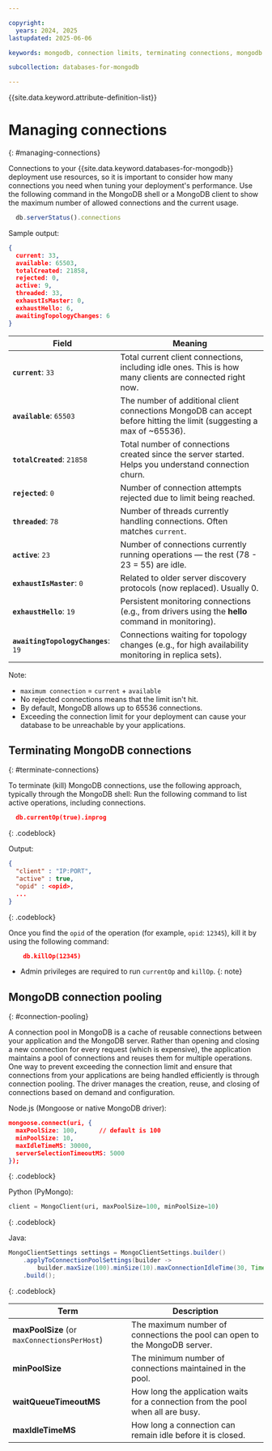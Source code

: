 ```yaml
---

copyright:
  years: 2024, 2025
lastupdated: 2025-06-06

keywords: mongodb, connection limits, terminating connections, mongodb connection pooling, mongodb managing connections

subcollection: databases-for-mongodb

---
```


{{site.data.keyword.attribute-definition-list}}

# Managing connections
{: #managing-connections}

Connections to your {{site.data.keyword.databases-for-mongodb}} deployment use resources, so it is important to consider how many connections you need when tuning your deployment's performance. Use the following command in the MongoDB shell or a MongoDB client to show the maximum number of allowed connections and the current usage.

```js
  db.serverStatus().connections
```

Sample output:

```json
{
  current: 33,
  available: 65503,
  totalCreated: 21858,
  rejected: 0,
  active: 9,
  threaded: 33,
  exhaustIsMaster: 0,
  exhaustHello: 6,
  awaitingTopologyChanges: 6
}
```

| Field                               | Meaning                                                                                                                |
| ----------------------------------- | ---------------------------------------------------------------------------------------------------------------------- |
| **`current`**: `33`                 | Total current client connections, including idle ones. This is how many clients are connected right now.               |
| **`available`**: `65503`            | The number of additional client connections MongoDB can accept before hitting the limit (suggesting a max of \~65536). |
| **`totalCreated`**: `21858`         | Total number of connections created since the server started. Helps you understand connection churn.                   |
| **`rejected`**: `0`                 | Number of connection attempts rejected due to limit being reached.                              |
| **`threaded`**: `78`                | Number of threads currently handling connections. Often matches `current`. 
| **`active`**: `23`                  | Number of connections currently running operations — the rest (78 - 23 = 55) are idle.                                  |
| **`exhaustIsMaster`**: `0`          | Related to older server discovery protocols (now replaced). Usually 0.                                                 |
| **`exhaustHello`**: `19`            | Persistent monitoring connections (e.g., from drivers using the **hello** command in monitoring).                      |
| **`awaitingTopologyChanges`**: `19` | Connections waiting for topology changes (e.g., for high availability monitoring in replica sets).                     |


Note:

* `maximum connection` = `current` + `available`
* No rejected connections means that the limit isn't hit.
* By default, MongoDB allows up to 65536 connections. 
* Exceeding the connection limit for your deployment can cause your database to be unreachable by your applications.

## Terminating MongoDB connections
{: #terminate-connections}

To terminate (kill) MongoDB connections, use the following approach, typically through the MongoDB shell:
Run the following command to list active operations, including connections.

```json
  db.currentOp(true).inprog
```
{: .codeblock}

Output:

```json
{
  "client" : "IP:PORT",
  "active" : true,
  "opid" : <opid>,
  ...
}
```
{: .codeblock}

Once you find the `opid` of the operation (for example, `opid`: `12345`), kill it by using the following command:

```json
    db.killOp(12345)
```

* Admin privileges are required to run `currentOp` and `killOp`.
{: note}

## MongoDB connection pooling
{: #connection-pooling}

A connection pool in MongoDB is a cache of reusable connections between your application and the MongoDB server. Rather than opening and closing a new connection for every request (which is expensive), the application maintains a pool of connections and reuses them for multiple operations. One way to prevent exceeding the connection limit and ensure that connections from your applications are being handled efficiently is through connection pooling. The driver manages the creation, reuse, and closing of connections based on demand and configuration.

Node.js (Mongoose or native MongoDB driver):

```json
mongoose.connect(uri, {
  maxPoolSize: 100,      // default is 100
  minPoolSize: 10,
  maxIdleTimeMS: 30000,
  serverSelectionTimeoutMS: 5000
});
```
{: .codeblock}

Python (PyMongo):

```python
client = MongoClient(uri, maxPoolSize=100, minPoolSize=10)
```
{: .codeblock}

Java:

```java
MongoClientSettings settings = MongoClientSettings.builder()
    .applyToConnectionPoolSettings(builder ->
        builder.maxSize(100).minSize(10).maxConnectionIdleTime(30, TimeUnit.SECONDS))
    .build();
```
{: .codeblock}

| Term                                         | Description                                                                      |
| -------------------------------------------- | -------------------------------------------------------------------------------- |
| **maxPoolSize** (or `maxConnectionsPerHost`) | The maximum number of connections the pool can open to the MongoDB server.       |
| **minPoolSize**                              | The minimum number of connections maintained in the pool.                        |
| **waitQueueTimeoutMS**                       | How long the application waits for a connection from the pool when all are busy. |
| **maxIdleTimeMS**                            | How long a connection can remain idle before it is closed.                       |
